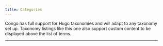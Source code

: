 ```yaml
---
title: Categories 
---
```


Congo has full support for Hugo taxonomies and will adapt to any taxonomy set up. Taxonomy listings like this one also support custom content to be displayed above the list of terms.


---

